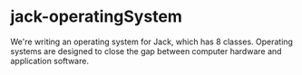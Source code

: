 # jack-operatingSystem
We're writing an operating system for Jack, which has 8 classes. Operating systems are designed to close the gap between computer hardware and application software.
